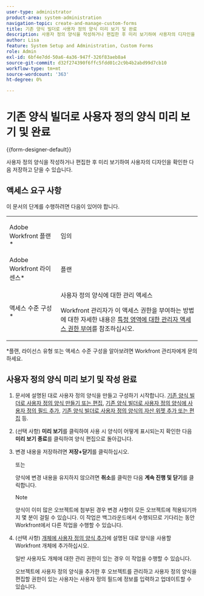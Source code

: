 ```yaml
---
user-type: administrator
product-area: system-administration
navigation-topic: create-and-manage-custom-forms
title: 기존 양식 빌더로 사용자 정의 양식 미리 보기 및 완료
description: 사용자 정의 양식을 작성하거나 편집한 후 미리 보기하여 사용자의 디자인을 확인한 다음 저장하고 닫을 수 있습니다.
author: Lisa
feature: System Setup and Administration, Custom Forms
role: Admin
exl-id: 6bf4e7dd-50a6-4a36-947f-326f83aeb8a4
source-git-commit: d32f274390f6ffc5fdd01c2c9b4b2abd99d7cb10
workflow-type: tm+mt
source-wordcount: '363'
ht-degree: 0%

---
```


# 기존 양식 빌더로 사용자 정의 양식 미리 보기 및 완료

{{form-designer-default}}

사용자 정의 양식을 작성하거나 편집한 후 미리 보기하여 사용자의 디자인을 확인한 다음 저장하고 닫을 수 있습니다.

## 액세스 요구 사항

이 문서의 단계를 수행하려면 다음이 있어야 합니다.

<table style="table-layout:auto"> 
 <col> 
 <col> 
 <tbody> 
  <tr data-mc-conditions=""> 
   <td role="rowheader"> <p>Adobe Workfront 플랜*</p> </td> 
   <td>임의</td> 
  </tr> 
  <tr> 
   <td role="rowheader">Adobe Workfront 라이센스*</td> 
   <td>플랜</td> 
  </tr> 
  <tr data-mc-conditions=""> 
   <td role="rowheader">액세스 수준 구성*</td> 
   <td> <p>사용자 정의 양식에 대한 관리 액세스</p> <p>Workfront 관리자가 이 액세스 권한을 부여하는 방법에 대한 자세한 내용은 <a href="../../../administration-and-setup/add-users/configure-and-grant-access/grant-users-admin-access-certain-areas.md" class="MCXref xref">특정 영역에 대한 관리자 액세스 권한 부여</a>를 참조하십시오.</p> </td> 
  </tr>  
 </tbody> 
</table>

&#42;플랜, 라이선스 유형 또는 액세스 수준 구성을 알아보려면 Workfront 관리자에게 문의하세요.

## 사용자 정의 양식 미리 보기 및 작성 완료

1. 문서에 설명된 대로 사용자 정의 양식을 만들고 구성하기 시작합니다. [기존 양식 빌더로 사용자 정의 양식 만들기 또는 편집](../../../administration-and-setup/customize-workfront/create-manage-custom-forms/create-or-edit-a-custom-form.md), [기존 양식 빌더로 사용자 정의 양식에 사용자 정의 필드 추가](../../../administration-and-setup/customize-workfront/create-manage-custom-forms/add-a-custom-field-to-a-custom-form.md), [기존 양식 빌더로 사용자 정의 양식의 자산 위젯 추가 또는 편집](../../../administration-and-setup/customize-workfront/create-manage-custom-forms/add-widget-or-edit-its-properties-in-a-custom-form.md) 등.

1. (선택 사항) **미리 보기**&#x200B;를 클릭하여 사용 시 양식이 어떻게 표시되는지 확인한 다음 **미리 보기 종료**&#x200B;를 클릭하여 양식 편집으로 돌아갑니다.

1. 변경 내용을 저장하려면 **저장+닫기**&#x200B;를 클릭하십시오.

   또는

   양식에 변경 내용을 유지하지 않으려면 **취소**&#x200B;를 클릭한 다음 **계속 진행 및 닫기**&#x200B;를 클릭합니다.

   >[!NOTE]
   >
   >양식이 이미 많은 오브젝트에 첨부된 경우 변경 사항이 모든 오브젝트에 적용되기까지 몇 분이 걸릴 수 있습니다. 이 작업은 백그라운드에서 수행되므로 기다리는 동안 Workfront에서 다른 작업을 수행할 수 있습니다.

1. (선택 사항) [개체에 사용자 정의 양식 추가](../../../workfront-basics/work-with-custom-forms/add-a-custom-form-to-an-object.md)에 설명된 대로 양식을 사용할 Workfront 개체에 추가하십시오.

   일반 사용자도 개체에 대한 관리 권한이 있는 경우 이 작업을 수행할 수 있습니다.

   오브젝트에 사용자 정의 양식을 추가한 후 오브젝트를 관리하고 사용자 정의 양식을 편집할 권한이 있는 사용자는 사용자 정의 필드에 정보를 입력하고 업데이트할 수 있습니다.
